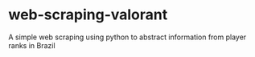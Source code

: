 # web-scraping-valorant
A simple web scraping using python to abstract information from player ranks in Brazil
